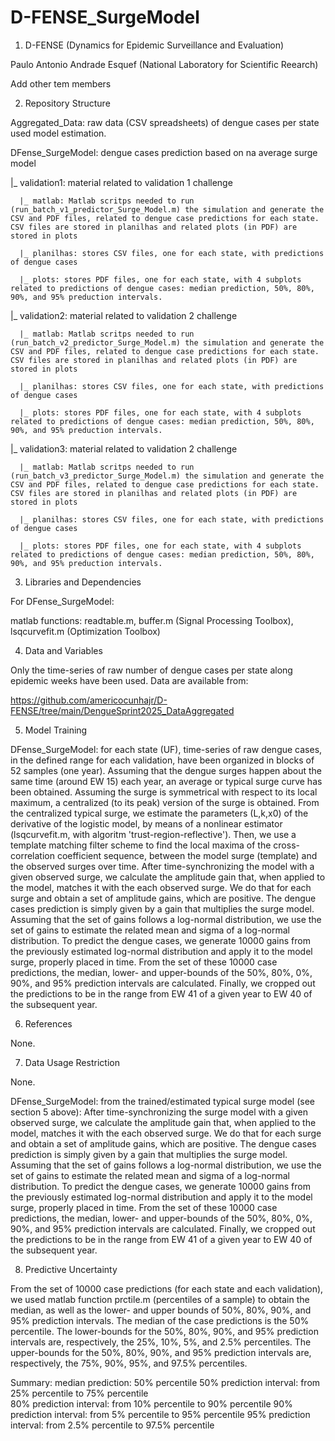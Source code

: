 # D-FENSE_SurgeModel

1) D-FENSE (Dynamics for Epidemic Surveillance and Evaluation)

Paulo Antonio Andrade Esquef (National Laboratory for Scientific Reearch)

Add other tem members 


2) Repository Structure


Aggregated_Data: raw data (CSV spreadsheets) of dengue cases per state used model estimation. 

DFense_SurgeModel:  dengue cases prediction based on na average surge model 

  |_ validation1:  material related to validation 1 challenge

      |_ matlab: Matlab scritps needed to run (run_batch_v1_predictor_Surge_Model.m) the simulation and generate the CSV and PDF files, related to dengue case predictions for each state. CSV files are stored in planilhas and related plots (in PDF) are stored in plots  

      |_ planilhas: stores CSV files, one for each state, with predictions of dengue cases

      |_ plots: stores PDF files, one for each state, with 4 subplots related to predictions of dengue cases: median prediction, 50%, 80%, 90%, and 95% preduction intervals.


  |_ validation2:  material related to validation 2 challenge

      |_ matlab: Matlab scritps needed to run (run_batch_v2_predictor_Surge_Model.m) the simulation and generate the CSV and PDF files, related to dengue case predictions for each state. CSV files are stored in planilhas and related plots (in PDF) are stored in plots  

      |_ planilhas: stores CSV files, one for each state, with predictions of dengue cases

      |_ plots: stores PDF files, one for each state, with 4 subplots related to predictions of dengue cases: median prediction, 50%, 80%, 90%, and 95% preduction intervals.

  |_ validation3:  material related to validation 2 challenge

      |_ matlab: Matlab scritps needed to run (run_batch_v3_predictor_Surge_Model.m) the simulation and generate the CSV and PDF files, related to dengue case predictions for each state. CSV files are stored in planilhas and related plots (in PDF) are stored in plots  

      |_ planilhas: stores CSV files, one for each state, with predictions of dengue cases
  
      |_ plots: stores PDF files, one for each state, with 4 subplots related to predictions of dengue cases: median prediction, 50%, 80%, 90%, and 95% preduction intervals.


3) Libraries and Dependencies


For DFense_SurgeModel: 

matlab functions: readtable.m, buffer.m (Signal Processing Toolbox), lsqcurvefit.m (Optimization Toolbox)
 

4) Data and Variables

Only the time-series of raw number of dengue cases per state along epidemic weeks have been used. Data are
available from:
 
https://github.com/americocunhajr/D-FENSE/tree/main/DengueSprint2025_DataAggregated


5) Model Training

DFense_SurgeModel: for each state (UF), time-series of raw dengue cases, in the defined range for each validation, have been organized in blocks of 52 samples (one year). Assuming that the dengue surges happen about the same time (around EW 15) each year, an average or typical surge curve has been obtained. Assuming the surge is symmetrical with respect to its local maximum, a centralized (to its peak) version of the surge is obtained. From the centralized typical surge, we estimate the parameters (L,k,x0) of the derivative of the logistic model, by means of a nonlinear estimator (lsqcurvefit.m, with algoritm 'trust-region-reflective'). Then, we use a template matching filter scheme to find the local maxima of the cross-correlation coefficient sequence, between the model surge (template) and the observed surges over time. After time-synchronizing the model with a given observed surge, we calculate the amplitude gain that, when applied to the model, matches it with the each observed surge. We do that for each surge and obtain a set of amplitude gains, which are positive. The dengue cases prediction is simply given by a gain that multiplies the surge model.  
Assuming that the set of gains follows a log-normal distribution, we use the set of gains to estimate the related mean and sigma of a log-normal distribution. To predict the dengue cases, we generate 10000 gains from the previously estimated log-normal distribution and apply it to the model surge, properly placed in time. From the set of these 10000 case predictions, the median, lower- and upper-bounds of the 50%, 80%, 0%, 90%, and 95% prediction intervals are calculated. Finally, we cropped out the predictions to be in the range from EW 41 of a given year to EW 40 of the subsequent year.     
    
     
6) References

None.

7) Data Usage Restriction

None. 

DFense_SurgeModel: from the trained/estimated typical surge model (see section 5 above): After time-synchronizing the surge model with a given observed surge, we calculate the amplitude gain that, when applied to the model, matches it with the each observed surge. We do that for each surge and obtain a set of amplitude gains, which are positive. The dengue cases prediction is simply given by a gain that multiplies the surge model. Assuming that the set of gains follows a log-normal distribution, we use the set of gains to estimate the related mean and sigma of a log-normal distribution. To predict the dengue cases, we generate 10000 gains from the previously estimated log-normal distribution and apply it to the model surge, properly placed in time. From the set of these 10000 case predictions, the median, lower- and upper-bounds of the 50%, 80%, 0%, 90%, and 95% prediction intervals are calculated. Finally, we cropped out the predictions to be in the range from EW 41 of a given year to EW 40 of the subsequent year.    


8) Predictive Uncertainty


From the set of 10000 case predictions (for each state and each validation), we used matlab function prctile.m (percentiles of a sample) to obtain the median, as well as the lower- and upper bounds of 50%, 80%, 90%, and 95% prediction intervals. The median of the case predictions is the 50% percentile. The lower-bounds for the 50%, 80%, 90%, and 95% prediction intervals are, respectively, the 25%, 10%, 5%, and 2.5% percentiles. The upper-bounds for the 50%, 80%, 90%, and 95% prediction intervals are, respectively, the 75%, 90%, 95%, and 97.5% percentiles.

Summary:
median prediction: 50% percentile
50% prediction interval: from 25% percentile to 75% percentile  
80% prediction interval: from 10% percentile to 90% percentile
90% prediction interval: from 5% percentile to 95% percentile
95% prediction interval: from 2.5% percentile to 97.5% percentile

